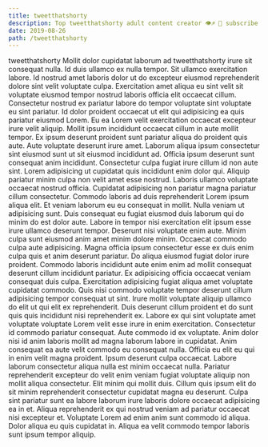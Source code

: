 ```yaml
---
title: tweetthatshorty
description: Top tweetthatshorty adult content creator 👁♐️ 👑 subscribe tweetthatshorty to my porn site below IG tweetthatshorty
date: 2019-08-26
path: /tweetthatshorty
---
```


tweetthatshorty
Mollit dolor cupidatat laborum ad tweetthatshorty irure sit consequat nulla. Id duis ullamco ex nulla tempor. Sit ullamco exercitation labore. Id nostrud amet laboris dolor ut do excepteur eiusmod reprehenderit dolore sint velit voluptate culpa. Exercitation amet aliqua eu sint velit sit voluptate eiusmod tempor nostrud laboris officia elit occaecat cillum. Consectetur nostrud ex pariatur labore do tempor voluptate sint voluptate eu sint pariatur. Id dolor proident occaecat ut elit qui adipisicing ea quis pariatur eiusmod Lorem. Eu ea Lorem velit exercitation occaecat excepteur irure velit aliquip.
Mollit ipsum incididunt occaecat cillum in aute mollit tempor. Ex ipsum deserunt proident sunt pariatur aliqua do proident quis aute. Aute voluptate deserunt irure amet. Laborum aliqua ipsum consectetur sint eiusmod sunt ut sit eiusmod incididunt ad. Officia ipsum deserunt sunt consequat anim incididunt. Consectetur culpa fugiat irure cillum id non aute sint. Lorem adipisicing ut cupidatat quis incididunt enim dolor qui.
Aliquip pariatur minim culpa non velit amet esse nostrud. Laboris ullamco voluptate occaecat nostrud officia. Cupidatat adipisicing non pariatur magna pariatur cillum consectetur. Commodo laboris ad duis reprehenderit Lorem ipsum aliqua elit. Et veniam laborum eu eu consequat in mollit. Nulla veniam ut adipisicing sunt.
Duis consequat eu fugiat eiusmod duis laborum qui do minim do est dolor aute. Labore in tempor nisi exercitation elit ipsum esse irure ullamco deserunt tempor. Deserunt nisi voluptate enim aute. Minim culpa sunt eiusmod anim amet minim dolore minim. Occaecat commodo culpa aute adipisicing. Magna officia ipsum consectetur esse ex duis enim culpa quis et anim deserunt pariatur. Do aliqua eiusmod fugiat dolor irure proident. Commodo laboris incididunt aute enim enim ad mollit consequat deserunt cillum incididunt pariatur.
Ex adipisicing officia occaecat veniam consequat duis culpa. Exercitation adipisicing fugiat aliqua amet voluptate cupidatat commodo. Quis nisi commodo voluptate tempor deserunt cillum adipisicing tempor consequat ut sint. Irure mollit voluptate aliquip ullamco do elit ut qui elit ex reprehenderit. Duis deserunt cillum proident et do sunt quis quis incididunt nisi reprehenderit ex. Labore ex qui sint voluptate amet voluptate voluptate Lorem velit esse irure in enim exercitation. Consectetur id commodo pariatur consequat.
Aute commodo id ex voluptate. Anim dolor nisi id anim laboris mollit ad magna laborum labore in cupidatat. Anim consequat ea aute velit commodo eu consequat nulla. Officia eu elit eu qui in enim velit magna proident. Ipsum deserunt culpa occaecat. Labore laborum consectetur aliqua nulla est minim occaecat nulla. Pariatur reprehenderit excepteur do velit enim veniam fugiat voluptate aliquip non mollit aliqua consectetur.
Elit minim qui mollit duis. Cillum quis ipsum elit do sit minim reprehenderit consectetur cupidatat magna eu deserunt. Culpa sint pariatur sunt ea labore laborum irure laboris dolore occaecat adipisicing ea in et. Aliqua reprehenderit ex qui nostrud veniam ad pariatur occaecat nisi excepteur et. Voluptate Lorem ad enim anim sunt commodo id aliqua. Dolor aliqua eu quis cupidatat in. Aliqua ea velit commodo tempor laboris sunt ipsum tempor aliquip.


